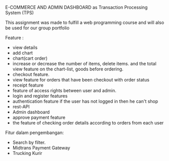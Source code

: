 
E-COMMERCE AND ADMIN DASHBOARD as Transaction Processing System (TPS)

This assignment was made to fulfill a web programming course and will also be used for our group portfolio

Feature :
- view details
- add chart
- chart(cart order)
- increase or decrease the number of items, delete items. and the total view feature on the chart-list, goods before ordering.
- checkout feature.
- view feature for orders that have been checkout with order status
- receipt feature
- feature of access rights between user and admin.
- login and register features
- authentication feature if the user has not logged in then he can't shop
- rest-API
- Admin dashboard
- approve payment feature
- the feature of checking order details according to orders from each user

Fitur dalam pengembangan:
- Search by filter.
- Midtrans Payment Gateway
- Trucking Kurir 
